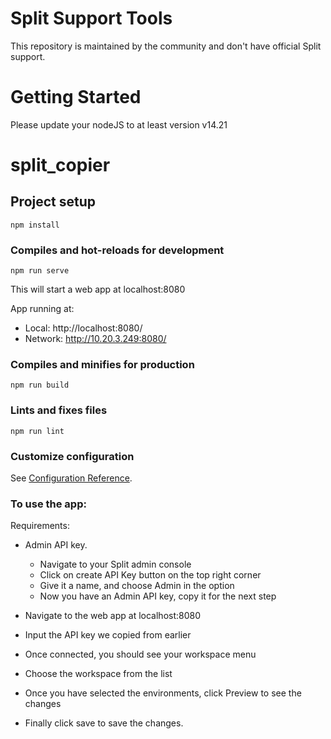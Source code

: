 # Split Support Tools
This repository is maintained by the community and don't have official Split support.

# Getting Started
Please update your nodeJS to at least version v14.21 


# split_copier

## Project setup
```
npm install
```

### Compiles and hot-reloads for development

```
npm run serve
```
This will start a web app at localhost:8080

  App running at:
  - Local:   http://localhost:8080/ 
  - Network: http://10.20.3.249:8080/

### Compiles and minifies for production
```
npm run build
```

### Lints and fixes files
```
npm run lint
```

### Customize configuration
See [Configuration Reference](https://cli.vuejs.org/config/).

### To use the app:

Requirements: 
 - Admin API key.
    - Navigate to your Split admin console
    - Click on create API Key button on the top right corner
    - Give it a name, and choose Admin in the option
    - Now you have an Admin API key, copy it for the next step

- Navigate to the web app at localhost:8080

- Input the API key we copied from earlier

- Once connected, you should see your workspace menu

- Choose the workspace from the list

- Once you have selected the environments, click Preview to see the changes

- Finally click save to save the changes.

